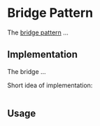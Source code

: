 # Bridge Pattern
<!-- TODO: -->
The [bridge pattern](https://en.wikipedia.org/wiki/Bridge_pattern) ...

## Implementation
<!-- TODO: -->
The bridge ...

Short idea of implementation:
```go
```

## Usage
<!-- TODO: -->
